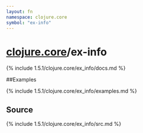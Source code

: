 ```yaml
---
layout: fn
namespace: clojure.core
symbol: "ex-info"
---
```


# [clojure.core](../)/ex-info

{% include 1.5.1/clojure.core/ex_info/docs.md %}

##Examples

{% include 1.5.1/clojure.core/ex_info/examples.md %}
## Source
{% include 1.5.1/clojure.core/ex_info/src.md %}


